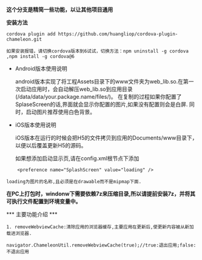 **这个分支是精简一些功能，以让其他项目通用**
 
**安装方法**

    cordova plugin add https://github.com/huangliop/cordova-plugin-chameleon.git
`如果安装报错，请切换cordova版本到6试试，切换方法：npm uninstall -g cordova ,npm install -g cordova@6`

- Android版本使用说明

    android版本实现了将工程Assets目录下的www文件夹为web_lib.so.在第一次启动应用时，会自动解压web_lib.so到应用目录(/data/data/your.package.name/files/)。
在复制的过程如果你配置了SplaseScreen的话,界面就会显示你配置的图片,如果没有配置则会是白屏.
同时，启动图片推荐使用白色背景。
- iOS版本使用说明

    iOS版本在运行的时候会把H5的文件拷贝到应用的Documents/www目录下，以便以后覆盖更新H5的源码。

        
    如果想添加启动显示页,请在config.xml根节点下添加 
```
    <preference name="SplashScreen" value="loading" /> 
```
    loading为图片的名称,且必须是在drawable而不是mipmap下面.
**在PC上打包时，windonw下需要依赖7z来压缩目录,所以请提前安装7z，并将其可执行文件配置到环境变量中。**

*** 主要功能介绍 ***

    1. removeWebviewCache:清除应用的浏览器缓存,主要应用在更新后,使更新内容被从新加载进浏览器.  
```
navigator.ChameleonUtil.removeWebviewCache(true);//true:退出应用;false:不退出应用
``` 
